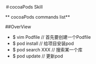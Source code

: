 ＃cocoaPods Skill

** cocoaPods commands list**

##OverView

* $ vim Podfile // 首先要创建一个Podfile
* $ pod install // 给项目安装pod
* $ pod search XXX // 搜索某一个库
* $ pod update // 更新pod
